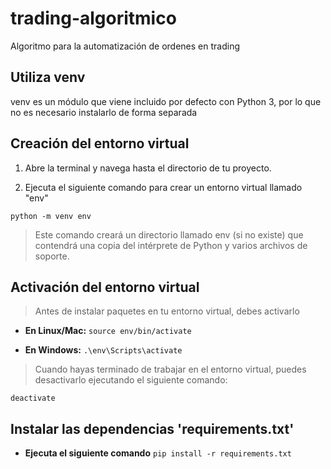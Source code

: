 # trading-algoritmico
Algoritmo para la automatización de ordenes en trading


## Utiliza venv
venv es un módulo que viene incluido por defecto con Python 3,
por lo que no es necesario instalarlo de forma separada


## Creación del entorno virtual
    
1. Abre la terminal y navega hasta el directorio de tu proyecto.

2. Ejecuta el siguiente comando para crear un entorno virtual llamado "env"

`python -m venv env`

> Este comando creará un directorio llamado env (si no existe)
que contendrá una copia del intérprete de Python y varios archivos
de soporte.

## Activación del entorno virtual

> Antes de instalar paquetes en tu entorno virtual, debes activarlo

* **En Linux/Mac:**
`source env/bin/activate`
  
* **En Windows:**
`.\env\Scripts\activate`

> Cuando hayas terminado de trabajar en el entorno virtual, puedes desactivarlo ejecutando el siguiente comando:

`deactivate`

## Instalar las dependencias 'requirements.txt'
* **Ejecuta el siguiente comando**
``pip install -r requirements.txt``
    